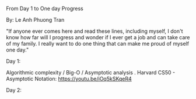 From Day 1 to One day Progress

By: Le Anh Phuong Tran

"If anyone ever comes here and read these lines, including myself, I don't know how far will I progress and wonder if I ever get a job and can take care of my family. I really want to do one thing that can make me proud of myself one day."

Day 1:

Algorithmic complexity / Big-O / Asymptotic analysis
  . Harvard CS50 - Asymptotic Notation: https://youtu.be/iOq5kSKqeR4
  
Day 2:
